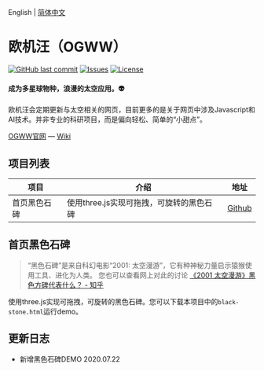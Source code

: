 
English | [简体中文](./README.CN.md) 

欧机汪（OGWW）
========

[![GitHub last commit](https://img.shields.io/github/last-commit/elliottssu/ogww)](https://github.com/elliottssu/ogww)
[![Issues](https://img.shields.io/github/issues/elliottssu/ogww)](https://github.com/elliottssu/ogww/issues)
[![License](https://img.shields.io/github/license/elliottssu/ogww)](https://github.com/elliottssu/ogww/blob/master/LICENSE)

#### 成为多星球物种，浪漫的太空应用。👽 ####

欧机汪会定期更新与太空相关的网页，目前更多的是关于网页中涉及Javascript和AI技术。并非专业的科研项目，而是偏向轻松、简单的“小甜点”。

[OGWW官网](https://ogww.com) &mdash;
[Wiki](https://github.com/elliottssu/ogww/wiki)

## 项目列表

|项目|介绍|地址|
|------|--------|------|
| 首页黑色石碑 | 使用three.js实现可拖拽，可旋转的黑色石碑 | [Github](https://github.com/elliottssu/ogww.git) |


## 首页黑色石碑

> “黑色石碑”是来自科幻电影“2001: 太空漫游”，它有种神秘力量启示猿猴使用工具、进化为人类。 您也可以查看网上对此的讨论
[《2001 太空漫游》黑色方碑代表什么？ - 知乎](https://www.zhihu.com/question/19703229/answer/52923752)

使用three.js实现可拖拽，可旋转的黑色石碑。您可以下载本项目中的`black-stone.html`运行demo。

## 更新日志

- 新增黑色石碑DEMO 2020.07.22
